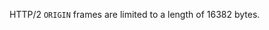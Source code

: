 
HTTP/2 `ORIGIN` frames are limited to a length of 16382 bytes.

<a id="ERR_HTTP2_OUT_OF_STREAMS"></a>
